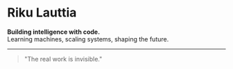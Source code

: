 # Riku Lauttia

**Building intelligence with code.**  
Learning machines, scaling systems, shaping the future.

---

> "The real work is invisible."  

